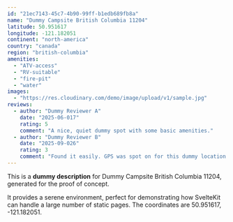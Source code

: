 ```yaml
---
id: "21ec7143-45c7-4b90-99ff-b1edb689fb8a"
name: "Dummy Campsite British Columbia 11204"
latitude: 50.951617
longitude: -121.182051
continent: "north-america"
country: "canada"
region: "british-columbia"
amenities:
  - "ATV-access"
  - "RV-suitable"
  - "fire-pit"
  - "water"
images:
  - "https://res.cloudinary.com/demo/image/upload/v1/sample.jpg"
reviews:
  - author: "Dummy Reviewer A"
    date: "2025-06-017"
    rating: 5
    comment: "A nice, quiet dummy spot with some basic amenities."
  - author: "Dummy Reviewer B"
    date: "2025-09-026"
    rating: 3
    comment: "Found it easily. GPS was spot on for this dummy location."
---
```


This is a **dummy description** for Dummy Campsite British Columbia 11204, generated for the proof of concept.

It provides a serene environment, perfect for demonstrating how SvelteKit can handle a large number of static pages. The coordinates are 50.951617, -121.182051.
